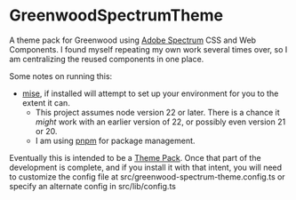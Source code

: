 # GreenwoodSpectrumTheme
A theme pack for Greenwood using [Adobe Spectrum] CSS and Web Components. I found myself repeating my own work several times over, so I am centralizing the reused components in one place.

Some notes on running this:
* [mise], if installed will attempt to set up your environment for you to the extent it can.
  * This project assumes node version 22 or later.  There is a chance it *might* work with an earlier version of 22, or possibly even version 21 or 20.
  * I am using [pnpm] for package management.

[mise]: https://mise.jdx.dev
[pnpm]: https://pnpm.io/
[Adobe Spectrum]: https://spectrum.adobe.com/

Eventually this is intended to be a [Theme Pack].  Once that part of the development is complete, and if you install it with that intent, you will need to customize the config file at src/greenwood-spectrum-theme.config.ts or specify an alternate config in src/lib/config.ts

[Theme Pack]: https://greenwoodjs.dev/guides/tutorials/theme-packs/
